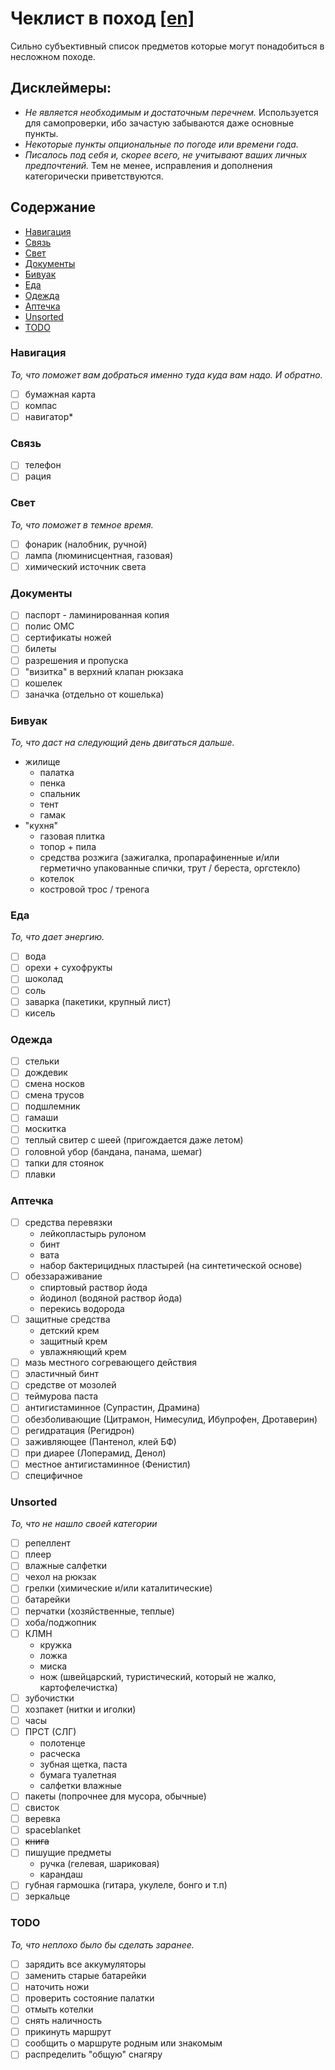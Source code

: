# Чеклист в поход [[en]](../en/README.md)

Сильно субъективный список предметов которые могут понадобиться в несложном походе.

## Дисклеймеры:

 - *Не является необходимым и достаточным перечнем.* Используется для самопроверки, ибо зачастую забываются даже основные пункты. 
 - *Некоторые пункты опциональные по погоде или времени года.* 
 - *Писалось под себя и, скорее всего, не учитывают ваших личных предпочтений.* Тем не менее, исправления и дополнения категорически приветствуются.

## Содержание 

* [Навигация](#Навигация)
* [Связь](#Связь)
* [Свет](#Свет)
* [Документы](#Документы)
* [Бивуак](#Бивуак)
* [Еда](#Еда)
* [Одежда](#Одежда)
* [Аптечка](#Аптечка)
* [Unsorted](#unsorted)
* [TODO](#todo)

### Навигация

*То, что поможет вам добраться именно туда куда вам надо. И обратно.*

* [ ] бумажная карта
* [ ] компас
* [ ] навигатор*

### Связь

* [ ] телефон
* [ ] рация

### Свет

*То, что поможет в темное время.*

* [ ] фонарик (налобник, ручной)
* [ ] лампа (люминисцентная, газовая)
* [ ] химический источник света

### Документы

* [ ] паспорт - ламинированная копия
* [ ] полис ОМС
* [ ] сертификаты ножей
* [ ] билеты
* [ ] разрешения и пропуска
* [ ] "визитка" в верхний клапан рюкзака
* [ ] кошелек
* [ ] заначка (отдельно от кошелька)

### Бивуак
*То, что даст на следующий день двигаться дальше.*

* жилище
  * палатка
  * пенка
  * спальник
  * тент
  * гамак
* "кухня"
  * газовая плитка
  * топор + пила
  * средства розжига (зажигалка, пропарафиненные и/или герметично упакованные спички, трут / береста, оргстекло)
  * котелок
  * костровой трос / тренога

### Еда

*То, что дает энергию.*

* [ ] вода
* [ ] орехи + сухофрукты
* [ ] шоколад
* [ ] соль
* [ ] заварка (пакетики, крупный лист)
* [ ] кисель

### Одежда

* [ ] стельки
* [ ] дождевик
* [ ] смена носков
* [ ] смена трусов
* [ ] подшлемник
* [ ] гамаши
* [ ] москитка
* [ ] теплый свитер с шеей (пригождается даже летом)
* [ ] головной убор (бандана, панама, шемаг)
* [ ] тапки для стоянок
* [ ] плавки

### Аптечка

* [ ] средства перевязки
  * лейкопластырь рулоном
  * бинт
  * вата
  * набор бактерицидных пластырей (на синтетической основе)
* [ ] обеззараживание
  * спиртовый раствор йода
  * йодинол (водяной раствор йода)
  * перекись водорода
* [ ] защитные средства
  * детский крем
  * защитный крем
  * увлажняющий крем
* [ ] мазь местного согревающего действия
* [ ] эластичный бинт
* [ ] средстве от мозолей
* [ ] теймурова паста
* [ ] антигистаминное (Супрастин, Драмина)
* [ ] обезболивающие (Цитрамон, Нимесулид, Ибупрофен, Дротаверин)
* [ ] регидратация (Регидрон)
* [ ] заживляющее (Пантенол, клей БФ)
* [ ] при диарее (Лоперамид, Денол)
* [ ] местное антигистаминное (Фенистил)
* [ ] специфичное

### Unsorted

*То, что не нашло своей категории*

* [ ] репеллент
* [ ] плеер
* [ ] влажные салфетки
* [ ] чехол на рюкзак
* [ ] грелки (химические и/или каталитические)
* [ ] батарейки
* [ ] перчатки (хозяйственные, теплые)
* [ ] хоба/поджопник
* [ ] КЛМН
  * кружка
  * ложка
  * миска
  * нож (швейцарский, туристический, который не жалко, картофелечистка)
* [ ] зубочистки
* [ ] хозпакет (нитки и иголки)
* [ ] часы
* [ ] ПРСТ (СЛГ)
  * полотенце
  * расческа
  * зубная щетка, паста
  * бумага туалетная
  * салфетки влажные
* [ ] пакеты (попрочнее для мусора, обычные)
* [ ] свисток
* [ ] веревка
* [ ] spaceblanket
* [ ] ~~книга~~
* [ ] пишущие предметы
  * ручка (гелевая, шариковая)
  * карандаш
* [ ] губная гармошка (гитара, укулеле, бонго и т.п)
* [ ] зеркальце

### TODO

*То, что неплохо было бы сделать заранее.*

* [ ] зарядить все аккумуляторы
* [ ] заменить старые батарейки
* [ ] наточить ножи
* [ ] проверить состояние палатки
* [ ] отмыть котелки
* [ ] снять наличность
* [ ] прикинуть маршрут
* [ ] сообщить о маршруте родным или знакомым
* [ ] распределить "общую" снагяру 
